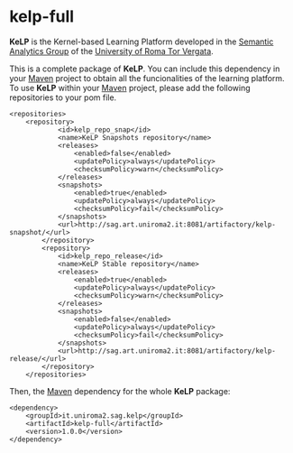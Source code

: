 kelp-full
=========

 **KeLP** is the Kernel-based Learning Platform developed in the [Semantic Analytics Group][sag-site] of
the [University of Roma Tor Vergata][uniroma2-site]. 

This is a complete package of **KeLP**. You can include this dependency in your [Maven][maven-site] project to obtain all the 
funcionalities of the learning platform.
To use **KeLP** within your [Maven][maven-site] project, please add the following repositories to your pom file.

```
<repositories>
	<repository>
			<id>kelp_repo_snap</id>
			<name>KeLP Snapshots repository</name>
			<releases>
				<enabled>false</enabled>
				<updatePolicy>always</updatePolicy>
				<checksumPolicy>warn</checksumPolicy>
			</releases>
			<snapshots>
				<enabled>true</enabled>
				<updatePolicy>always</updatePolicy>
				<checksumPolicy>fail</checksumPolicy>
			</snapshots>
			<url>http://sag.art.uniroma2.it:8081/artifactory/kelp-snapshot/</url>
		</repository>
		<repository>
			<id>kelp_repo_release</id>
			<name>KeLP Stable repository</name>
			<releases>
				<enabled>true</enabled>
				<updatePolicy>always</updatePolicy>
				<checksumPolicy>warn</checksumPolicy>
			</releases>
			<snapshots>
				<enabled>false</enabled>
				<updatePolicy>always</updatePolicy>
				<checksumPolicy>fail</checksumPolicy>
			</snapshots>
			<url>http://sag.art.uniroma2.it:8081/artifactory/kelp-release/</url>
		</repository>
	</repositories>
```

Then, the [Maven][maven-site] dependency for the whole **KeLP** package:

```
<dependency>
    <groupId>it.uniroma2.sag.kelp</groupId>
    <artifactId>kelp-full</artifactId>
    <version>1.0.0</version>
</dependency>
```



[sag-site]: http://sag.art.uniroma2.it "SAG site"
[uniroma2-site]: http://www.uniroma2.it "University of Roma Tor Vergata"
[maven-site]: http://maven.apache.org "Apache Maven"
